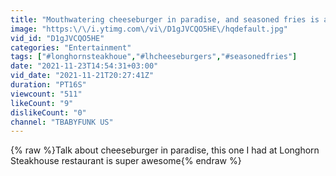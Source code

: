 ```yaml
---
title: "Mouthwatering cheeseburger in paradise, and seasoned fries is amazingly delish."
image: "https:\/\/i.ytimg.com\/vi\/D1gJVCQO5HE\/hqdefault.jpg"
vid_id: "D1gJVCQO5HE"
categories: "Entertainment"
tags: ["#longhornsteakhoue","#lhcheeseburgers","#seasonedfries"]
date: "2021-11-23T14:54:31+03:00"
vid_date: "2021-11-21T20:27:41Z"
duration: "PT16S"
viewcount: "511"
likeCount: "9"
dislikeCount: "0"
channel: "TBABYFUNK US"
---
```

{% raw %}Talk about cheeseburger in paradise, this one I had at Longhorn Steakhouse restaurant is super awesome{% endraw %}
